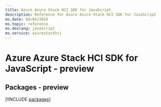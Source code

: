 ```yaml
---
title: Azure Azure Stack HCI SDK for JavaScript
description: Reference for Azure Azure Stack HCI SDK for JavaScript
ms.date: 04/04/2024
ms.topic: reference
ms.devlang: javascript
ms.service: azurestackhci
---
```

# Azure Azure Stack HCI SDK for JavaScript - preview
## Packages - preview
[!INCLUDE [packages](azure-stack-hci-index.md)]